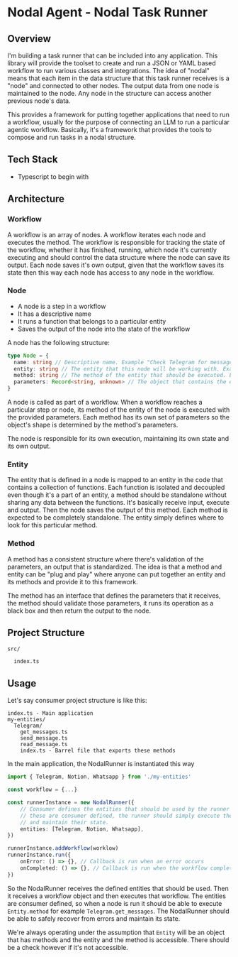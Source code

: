 # Nodal Agent - Nodal Task Runner

## Overview
I'm building a task runner that can be included into any application. This library will provide the toolset to create and run a JSON or YAML based workflow to run various classes and integrations. The idea of "nodal" means that each item in the data structure that this task runner receives is a "node" and connected to other nodes. The output data from one node is maintained to the node. Any node in the structure can access another previous node's data.

This provides a framework for putting together applications that need to run a workflow, usually for the purpose of connecting an LLM to run a particular agentic workflow. Basically, it's a framework that provides the tools to compose and run tasks in a nodal structure.

## Tech Stack
- Typescript to begin with

## Architecture

### Workflow

A workflow is an array of nodes. A workflow iterates each node and executes the method. The workflow is responsible for tracking the state of the workflow, whether it has finished, running, which node it's currently executing and should control the data structure where the node can save its output. Each node saves it's own output, given that the workflow saves its state then this way each node has access to any node in the workflow.

### Node
- A node is a step in a workflow
- It has a descriptive name
- It runs a function that belongs to a particular entity
- Saves the output of the node into the state of the workflow

A node has the following structure:

```typescript
type Node = {
  name: string // Descriptive name. Example "Check Telegram for messages"
  entity: string // The entity that this node will be working with. Example "Telegram"
  method: string // The method of the entity that should be executed. Example "get_messages"
  parameters: Record<string, unknown> // The object that contains the expected parameters for the method that is being executed.
}
```

A node is called as part of a workflow. When a workflow reaches a particular step or node, its method of the entity of the node is executed with the provided parameters. Each method has its own set of parameters so the object's shape is determined by the method's parameters.

The node is responsible for its own execution, maintaining its own state and its own output.

### Entity

The entity that is defined in a node is mapped to an entity in the code that contains a collection of functions. Each function is isolated and decoupled even though it's a part of an entity, a method should be standalone without sharing any data between the functions. It's basically receive input, execute and output. Then the node saves the output of this method. Each method is expected to be completely standalone. The entity simply defines where to look for this particular method.

### Method

A method has a consistent structure where there's validation of the parameters, an output that is standardized. The idea is that a method and entity can be "plug and play" where anyone can put together an entity and its methods and provide it to this framework.

The method has an interface that defines the parameters that it receives, the method should validate those parameters, it runs its operation as a black box and then return the output to the node.

## Project Structure
```
src/
  
  index.ts
```

## Usage

Let's say consumer project structure is like this:

```
index.ts - Main application
my-entities/
  Telegram/
    get_messages.ts
    send_message.ts
    read_message.ts
    index.ts - Barrel file that exports these methods
```

In the main application, the NodalRunner is instantiated this way

```typescript
import { Telegram, Notion, Whatsapp } from './my-entities'

const workflow = {...}

const runnerInstance = new NodalRunner({
    // Consumer defines the entities that should be used by the runner
    // these are consumer defined, the runner should simply execute them
    // and maintain their state.
    entities: [Telegram, Notion, Whatsapp],
})

runnerInstance.addWorkflow(worklow)
runnerInstance.run({
    onError: () => {}, // Callback is run when an error occurs
    onCompleted: () => {}, // Callback is run when the workflow completes
})
```

So the NodalRunner receives the defined entities that should be used. Then it receives a workflow object and then executes that workflow. The entities are consumer defined, so when a node is run it should be able to execute `Entity.method` for example `Telegram.get_messages`. The NodalRunner should be able to safely recover from errors and maintain its state.

We're always operating under the assumption that `Entity` will be an object that has methods and the entity and the method is accessible. There should be a check however if it's not accessible.